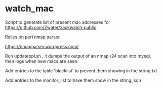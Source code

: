 # watch_mac
Script to generate list of present mac addresses for https://github.com/Zwater/zackwatch-public

Relies on perl nmap parser

https://nmapparser.wordpress.com/

Run updateppl.sh , it dumps the output of an nmap /24 scan into mysql, then logs when new macs are seen.

Add entries to the table 'blacklist' to prevent them showing in the string.txt

Add entries to the monitor_list to have them show in the string.json
